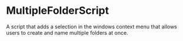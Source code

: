 # MultipleFolderScript
A script that adds a selection in the windows context menu that allows users to create and name multiple folders at once.
